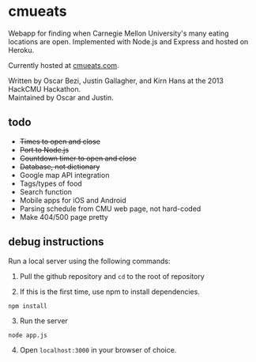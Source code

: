 cmueats
=======

Webapp for finding when Carnegie Mellon University's many eating locations are open.
Implemented with Node.js and Express and hosted on Heroku.

Currently hosted at [cmueats.com](http://www.cmueats.com).  

Written by Oscar Bezi, Justin Gallagher, and Kirn Hans at the 2013 HackCMU Hackathon.  
Maintained by Oscar and Justin.

todo
----
- ~~Times to open and close~~
- ~~Port to Node.js~~
- ~~Countdown timer to open and close~~
- ~~Database, not dictionary~~
- Google map API integration
- Tags/types of food
- Search function
- Mobile apps for iOS and Android
- Parsing schedule from CMU web page, not hard-coded
- Make 404/500 page pretty


debug instructions
------------------

Run a local server using the following commands:

1. Pull the github repository and `cd` to the root of repository

2. If this is the first time, use npm to install dependencies.

  `npm install`

3. Run the server

  `node app.js`

4. Open `localhost:3000` in your browser of choice.
